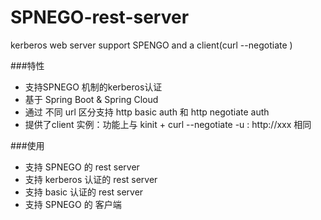 # SPNEGO-rest-server
kerberos web server support SPENGO and a client(curl --negotiate )

###特性
*    支持SPNEGO 机制的kerberos认证
*    基于 Spring Boot & Spring Cloud 
*    通过 不同 url 区分支持 http basic auth 和 http negotiate auth
*    提供了client 实例：功能上与 kinit + curl --negotiate -u : http://xxx 相同

###使用
*    支持 SPNEGO 的 rest server
*    支持 kerberos 认证的 rest server
*    支持 basic 认证的 rest server
*    支持 SPNEGO 的 客户端

